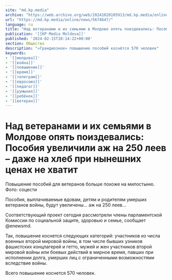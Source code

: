 ```yaml
---
site: "md.kp.media"
archive: "https://web.archive.org/web/20241020105913/md.kp.media/online/news/5674647/"
url: "https://md.kp.media/online/news/5674647/"
language: ru
title: "Над ветеранами и их семьями в Молдове опять поиздевались: Пособия увеличили аж на 250 леев – даже на хлеб при нынешних ценах не хватит"
publication: '[[KP Media Moldova]]'
published: '2024-02-15T10:14:22+00:00'
section: Общество
description: "«Грандиозное» повышение пособий коснётся 570 человек"
keywords:
- '[[молдова]]'
- '[[война]]'
- '[[повышение]]'
- '[[время]]'
- '[[телеграм]]'
- '[[евросоюз]]'
- '[[педагог]]'
- '[[румыния]]'
- '[[ребёнок]]'
- '[[ветеран]]'
---
```


# Над ветеранами и их семьями в Молдове опять поиздевались: Пособия увеличили аж на 250 леев – даже на хлеб при нынешних ценах не хватит

Повышение пособий для ветеранов больше похоже на милостыню. Фото: соцести

Пособия, выплачиваемые вдовам, детям и родителям умерших ветеранов войны, будут увеличены... аж на 250 леев...

Соответствующий проект сегодня рассмотрели члены парламентской Комиссии по социальной защите, здоровью и семье, сообщает @enewsmd.

Так, повышение коснется следующих категорий: участников из числа военных второй мировой войны, в том числе бывших узников фашистских концлагерей и гетто, мужей и жен участников второй мировой войны или боевых действий в мирное время, павших при исполнении долга, умерших лиц с ограниченными возможностями вследствие войны.

Всего повышение коснется 570 человек.